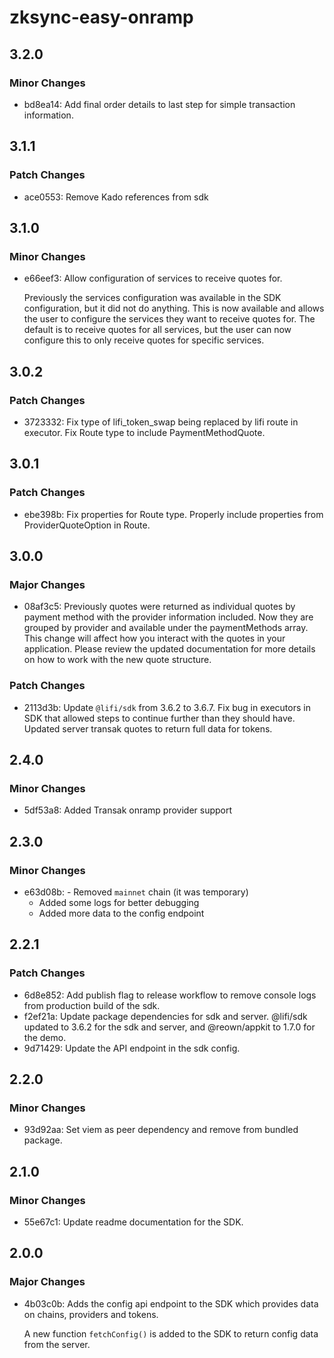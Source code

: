 # zksync-easy-onramp

## 3.2.0

### Minor Changes

- bd8ea14: Add final order details to last step for simple transaction information.

## 3.1.1

### Patch Changes

- ace0553: Remove Kado references from sdk

## 3.1.0

### Minor Changes

- e66eef3: Allow configuration of services to receive quotes for.

  Previously the services configuration was available in the SDK configuration,
  but it did not do anything. This is now available and allows the user to
  configure the services they want to receive quotes for. The default is
  to receive quotes for all services, but the user can now configure this
  to only receive quotes for specific services.

## 3.0.2

### Patch Changes

- 3723332: Fix type of lifi_token_swap being replaced by lifi route in executor.
  Fix Route type to include PaymentMethodQuote.

## 3.0.1

### Patch Changes

- ebe398b: Fix properties for Route type.
  Properly include properties from ProviderQuoteOption in Route.

## 3.0.0

### Major Changes

- 08af3c5: Previously quotes were returned as individual quotes
  by payment method with the provider information included.
  Now they are grouped by provider and available
  under the paymentMethods array.
  This change will affect how you interact
  with the quotes in your application.
  Please review the updated documentation for more details
  on how to work with the new quote structure.

### Patch Changes

- 2113d3b: Update `@lifi/sdk` from 3.6.2 to 3.6.7.
  Fix bug in executors in SDK that allowed steps to continue further than they should have.
  Updated server transak quotes to return full data for tokens.

## 2.4.0

### Minor Changes

- 5df53a8: Added Transak onramp provider support

## 2.3.0

### Minor Changes

- e63d08b: - Removed `mainnet` chain (it was temporary)
  - Added some logs for better debugging
  - Added more data to the config endpoint

## 2.2.1

### Patch Changes

- 6d8e852: Add publish flag to release workflow to remove console logs from production build of the sdk.
- f2ef21a: Update package dependencies for sdk and server.
  @lifi/sdk updated to 3.6.2 for the sdk and server, and @reown/appkit to 1.7.0 for the demo.
- 9d71429: Update the API endpoint in the sdk config.

## 2.2.0

### Minor Changes

- 93d92aa: Set viem as peer dependency and remove from bundled package.

## 2.1.0

### Minor Changes

- 55e67c1: Update readme documentation for the SDK.

## 2.0.0

### Major Changes

- 4b03c0b: Adds the config api endpoint to the SDK which provides data on chains, providers and tokens.

  A new function `fetchConfig()` is added to the SDK to return config data from the server.
